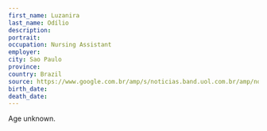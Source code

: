 ```yaml
---
first_name: Luzanira
last_name: Odílio
description: 
portrait: 
occupation: Nursing Assistant
employer: 
city: Sao Paulo
province: 
country: Brazil
source: https://www.google.com.br/amp/s/noticias.band.uol.com.br/amp/noticias/100000986957/profissionais-de-saude-gravam-homenagem-a-colega-que-morreu.html
birth_date: 
death_date: 
---
```


Age unknown.